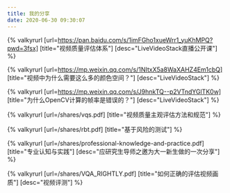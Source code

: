 ```yaml
---
title: 我的分享
date: 2020-06-30 09:30:07
---
```


{% valkyrurl
[url=https://pan.baidu.com/s/1imFGho1xueWrr1_yuKhMPQ?pwd=3fsx]
[title="视频质量评估体系"]
[desc="LiveVideoStack直播公开课"]
%}

{% valkyrurl
[url=https://mp.weixin.qq.com/s/1NItxX5a8WaXAHZ4Em1cbQ]
[title="视频中为什么需要这么多的颜色空间？"]
[desc="LiveVideoStack"]
%}

{% valkyrurl
[url=https://mp.weixin.qq.com/s/J9hnkTQ--p2VTndYGlTK0w]
[title="为什么OpenCV计算的帧率是错误的？"]
[desc="LiveVideoStack"]
%}

{% valkyrurl
[url=/shares/vqs.pdf]
[title="视频质量主观评估方法和规范"]
%}

{% valkyrurl
[url=/shares/rbt.pdf]
[title="基于风险的测试"]
%}

{% valkyrurl
[url=/shares/professional-knowledge-and-practice.pdf]
[title="专业认知与实践"]
[desc="应研究生导师之邀为大一新生做的一次分享"]
%}

{% valkyrurl
[url=/shares/VQA_RIGHTLY.pdf]
[title="如何正确的评估视频画质"]
[desc="视频评测"]
%}

